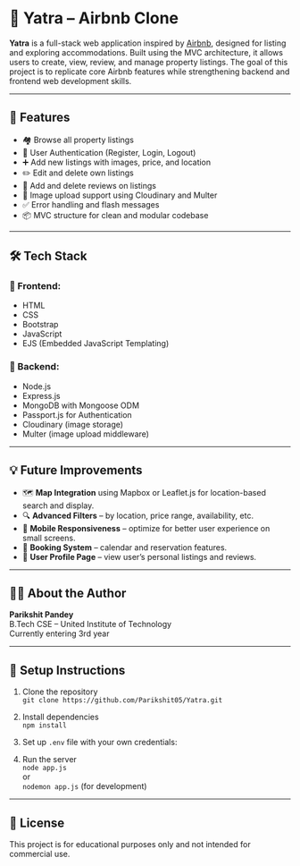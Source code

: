 # 🏡 Yatra – Airbnb Clone

**Yatra** is a full-stack web application inspired by [Airbnb](https://www.airbnb.com/), designed for listing and exploring accommodations. Built using the MVC architecture, it allows users to create, view, review, and manage property listings. The goal of this project is to replicate core Airbnb features while strengthening backend and frontend web development skills.

---

## 📌 Features

- 🏘️ Browse all property listings
- 🔐 User Authentication (Register, Login, Logout)
- ➕ Add new listings with images, price, and location
- ✏️ Edit and delete own listings
- 📝 Add and delete reviews on listings
- 📁 Image upload support using Cloudinary and Multer
- ✅ Error handling and flash messages
- 📦 MVC structure for clean and modular codebase

---

## 🛠 Tech Stack

### 🚀 Frontend:
- HTML
- CSS
- Bootstrap
- JavaScript
- EJS (Embedded JavaScript Templating)

### 🧠 Backend:
- Node.js
- Express.js
- MongoDB with Mongoose ODM
- Passport.js for Authentication
- Cloudinary (image storage)
- Multer (image upload middleware)

---


## 💡 Future Improvements

- 🗺️ **Map Integration** using Mapbox or Leaflet.js for location-based search and display.
- 🔍 **Advanced Filters** – by location, price range, availability, etc.
- 📱 **Mobile Responsiveness** – optimize for better user experience on small screens.
- 📅 **Booking System** – calendar and reservation features.
- 👤 **User Profile Page** – view user’s personal listings and reviews.

---

## 🧑‍🎓 About the Author

**Parikshit Pandey**  
B.Tech CSE – United Institute of Technology  
Currently entering 3rd year

---

## 🧪 Setup Instructions

1. Clone the repository  
   `git clone https://github.com/Parikshit05/Yatra.git`

2. Install dependencies  
   `npm install`

3. Set up `.env` file with your own credentials:

4. Run the server  
`node app.js`  
or  
`nodemon app.js` (for development)

---

## 📃 License

This project is for educational purposes only and not intended for commercial use.
